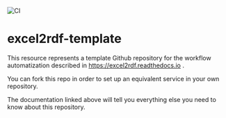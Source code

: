 
![CI](https://github.com/fair-data-collective/excel2rdf-template/workflows/excel2rdf/badge.svg)

# excel2rdf-template

This resource represents a template Github repository for the workflow automatization described in https://excel2rdf.readthedocs.io .

You can fork this repo in order to set up an equivalent service in your own repository.

The documentation linked above will tell you everything else you need to know about this repository.
